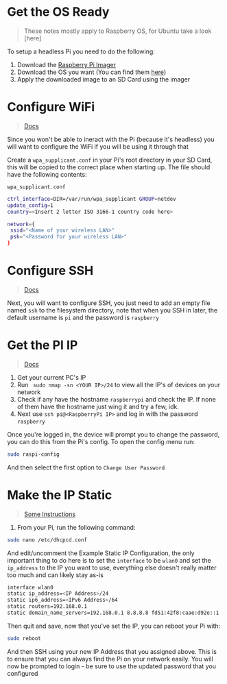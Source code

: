 # Get the OS Ready

> These notes mostly apply to Raspberry OS, for Ubuntu take a look [here]

To setup a headless Pi you need to do the following:

1. Download the [Raspberry Pi Imager](https://www.raspberrypi.org/downloads/)
2. Download the OS you want (You can find them [here](https://www.raspberrypi.org/downloads/raspberry-pi-os/))
3. Apply the downloaded image to an SD Card using the imager

# Configure WiFi

> [Docs](https://www.raspberrypi.org/documentation/configuration/wireless/headless.md)

Since you won't be able to ineract with the Pi (because it's headless) you will want to configure the WiFi if you will be using it through that

Create a `wpa_supplicant.conf` in your Pi's root directory in your SD Card, this will be copied to the correct place when starting up. The file should have the following contents:

`wpa_supplicant.conf`

```sh
ctrl_interface=DIR=/var/run/wpa_supplicant GROUP=netdev
update_config=1
country=<Insert 2 letter ISO 3166-1 country code here>

network={
 ssid="<Name of your wireless LAN>"
 psk="<Password for your wireless LAN>"
}
```

# Configure SSH

> [Docs](https://www.raspberrypi.org/documentation/remote-access/ssh/README.md)

Next, you will want to configure SSH, you just need to add an empty file named `ssh` to the filesystem directory, note that when you SSH in later, the default username is `pi` and the password is `raspberry`

# Get the PI IP

> [Docs](https://www.raspberrypi.org/documentation/remote-access/ip-address.md)

1. Get your current PC's IP
2. Run ` sudo nmap -sn <YOUR IP>/24` to view all the IP's of devices on your network
3. Check if any have the hostname `raspberrypi` and check the IP. If none of them have the hostname just wing it and try a few, idk.
4. Next use `ssh pi@<RaspberryPi IP>` and log in with the password `raspberry`

Once you're logged in, the device will prompt you to change the password, you can do this from the Pi's config. To open the config menu run:

```sh
sudo raspi-config
```

And then select the first option to `Change User Password`

# Make the IP Static

> [Some Instructions](https://www.ionos.com/digitalguide/server/configuration/provide-raspberry-pi-with-a-static-ip-address/)

1. From your Pi, run the following command:

```sh
sudo nano /etc/dhcpcd.conf
```

And edit/uncomment the Example Static IP Configuration, the only important thing to do here is to set the `interface` to be `wlan0` and set the `ip_address` to the IP you want to use, everything else doesn't really matter too much and can likely stay as-is

```sh
interface wlan0
static ip_address=<IP Address>/24
static ip6_address=<IPv6 Address>/64
static routers=192.168.0.1
static domain_name_servers=192.168.0.1 8.8.8.8 fd51:42f8:caae:d92e::1
```

Then quit and save, now that you've set the IP, you can reboot your Pi with:

```sh
sudo reboot
```

And then SSH using your new IP Address that you assigned above. This is to ensure that you can always find the Pi on your network easily. You will now be prompted to login - be sure to use the updated password that you configured